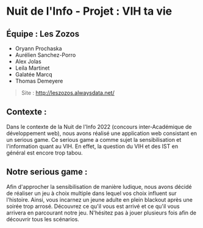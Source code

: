 # Nuit de l'Info - Projet : VIH ta vie
## Équipe : Les Zozos
- Oryann Prochaska 
- Aurélien Sanchez-Porro
- Alex Jolas
- Leila Martinet
- Galatée Marcq
- Thomas Demeyere

> Site : http://leszozos.alwaysdata.net/ 
## Contexte :
Dans le contexte de la Nuit de l'Info 2022 (concours inter-Académique de développement web), nous avons réalisé une application web consistant en un serious game. Ce serious game a comme sujet la sensibilisation et l'information quant au VIH. En effet, la question du VIH et des IST en général est encore trop tabou.

## Notre serious game : 
Afin d'approcher la sensibilisation de manière ludique, nous avons décidé de réaliser un jeu à choix multiple dans lequel vos choix influent sur l'histoire. Ainsi, vous incarnez un jeune adulte en plein blackout après une soirée trop arrosé. Découvrez ce qu'il vous est arrivé et ce qu'il vous arrivera en parcourant notre jeu. N'hésitez pas à jouer plusieurs fois afin de découvrir tous les scénarios.
